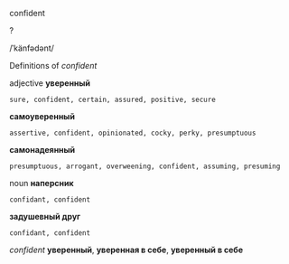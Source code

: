confident

?

/ˈkänfədənt/

Definitions of _confident_

adjective
**уверенный**

    sure, confident, certain, assured, positive, secure
**самоуверенный**

    assertive, confident, opinionated, cocky, perky, presumptuous
**самонадеянный**

    presumptuous, arrogant, overweening, confident, assuming, presuming

noun
**наперсник**

    confidant, confident
**задушевный друг**

    confidant, confident

_confident_
**уверенный**, **уверенная в себе**, **уверенный в себе**